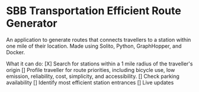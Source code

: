 # SBB Transportation Efficient Route Generator

An application to generate routes that connects travellers to a station within one mile of their location. Made using Solito, Python, GraphHopper, and Docker.

What it can do:
[X] Search for stations within a 1 mile radius of the traveller's origin
[] Profile traveller for route priorities, including bicycle use, low emission, reliability, cost, simplicity, and accessibility.
[] Check parking availability
[] Identify most efficient station entrances
[] Live updates